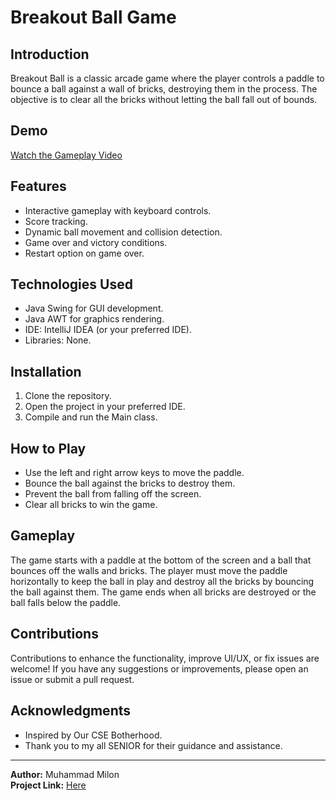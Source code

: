 # Breakout Ball Game

## Introduction
Breakout Ball is a classic arcade game where the player controls a paddle to bounce a ball against a wall of bricks, destroying them in the process. The objective is to clear all the bricks without letting the ball fall out of bounds.

## Demo
[Watch the Gameplay Video](link_to_your_video)

## Features
- Interactive gameplay with keyboard controls.
- Score tracking.
- Dynamic ball movement and collision detection.
- Game over and victory conditions.
- Restart option on game over.

## Technologies Used
- Java Swing for GUI development.
- Java AWT for graphics rendering.
- IDE: IntelliJ IDEA (or your preferred IDE).
- Libraries: None.

## Installation
1. Clone the repository.
2. Open the project in your preferred IDE.
3. Compile and run the Main class.

## How to Play
- Use the left and right arrow keys to move the paddle.
- Bounce the ball against the bricks to destroy them.
- Prevent the ball from falling off the screen.
- Clear all bricks to win the game.

## Gameplay
The game starts with a paddle at the bottom of the screen and a ball that bounces off the walls and bricks. The player must move the paddle horizontally to keep the ball in play and destroy all the bricks by bouncing the ball against them. The game ends when all bricks are destroyed or the ball falls below the paddle.

## Contributions

Contributions to enhance the functionality, improve UI/UX, or fix issues are welcome! If you have any suggestions or improvements, please open an issue or submit a pull request.

## Acknowledgments

- Inspired by Our CSE Botherhood.
- Thank you to my all SENIOR for their guidance and assistance.

---

**Author:** Muhammad Milon  
**Project Link:** [Here](https://github.com/muhammadMilon/brickBreaker_Game.java)
